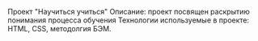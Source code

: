 Проект "Научиться учиться"
Описание: проект посвящен раскрытию понимания процесса обучения 
Технологии используемые в проекте: HTML, CSS, методолгия БЭМ. 

